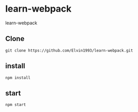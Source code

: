 # learn-webpack
learn-webpack

## Clone
`git clone https://github.com/Elvin1993/learn-webpack.git`

## install
`npm install`

## start
`npm start`